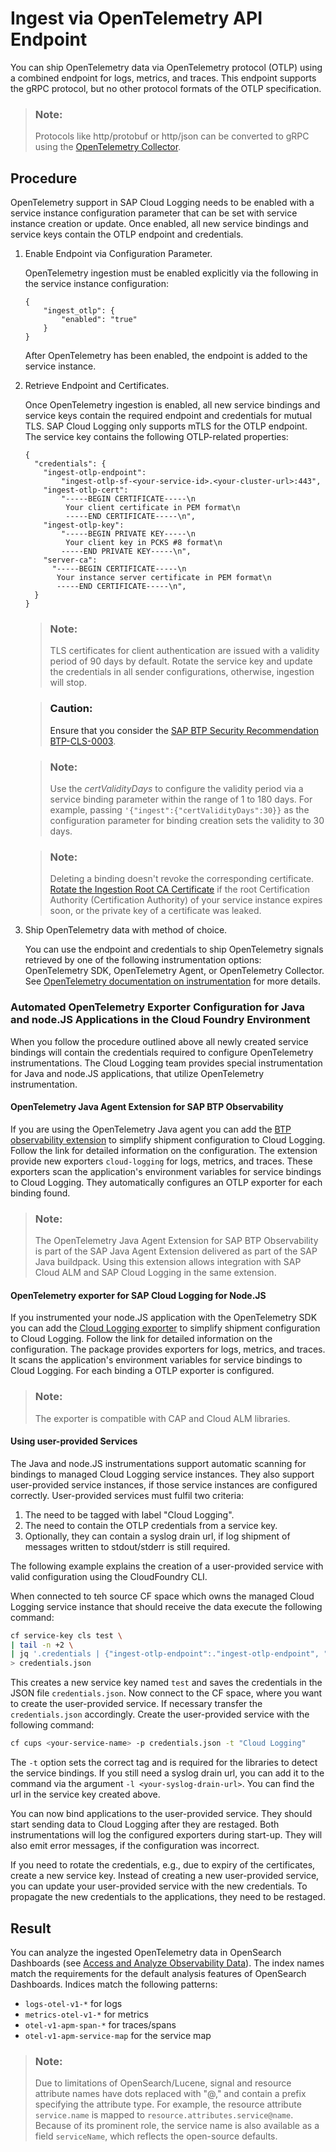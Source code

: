<!-- loiofdc78af7c69246bc87315d90a061b321 -->

# Ingest via OpenTelemetry API Endpoint

You can ship OpenTelemetry data via OpenTelemetry protocol \(OTLP\) using a combined endpoint for logs, metrics, and traces. This endpoint supports the gRPC protocol, but no other protocol formats of the OTLP specification.

> ### Note:  
> Protocols like http/protobuf or http/json can be converted to gRPC using the [OpenTelemetry Collector](https://opentelemetry.io/docs/collector/).



<a name="loiofdc78af7c69246bc87315d90a061b321__section_t1n_q1d_dzb"/>

## Procedure

OpenTelemetry support in SAP Cloud Logging needs to be enabled with a service instance configuration parameter that can be set with service instance creation or update. Once enabled, all new service bindings and service keys contain the OTLP endpoint and credentials.

1.  Enable Endpoint via Configuration Parameter.

    OpenTelemetry ingestion must be enabled explicitly via the following in the service instance configuration:

    ```
    {
        "ingest_otlp": {
            "enabled": "true"
        }
    }
    ```

    After OpenTelemetry has been enabled, the endpoint is added to the service instance.

2.  Retrieve Endpoint and Certificates.

    Once OpenTelemetry ingestion is enabled, all new service bindings and service keys contain the required endpoint and credentials for mutual TLS. SAP Cloud Logging only supports mTLS for the OTLP endpoint. The service key contains the following OTLP-related properties:

    ```
    {
      "credentials": {
        "ingest-otlp-endpoint":
            "ingest-otlp-sf-<your-service-id>.<your-cluster-url>:443",
        "ingest-otlp-cert":
            "-----BEGIN CERTIFICATE-----\n
             Your client certificate in PEM format\n
             -----END CERTIFICATE-----\n",
        "ingest-otlp-key":
            "-----BEGIN PRIVATE KEY-----\n
             Your client key in PCKS #8 format\n
            -----END PRIVATE KEY-----\n",
        "server-ca":
          "-----BEGIN CERTIFICATE-----\n
           Your instance server certificate in PEM format\n
           -----END CERTIFICATE-----\n",
      }
    }
    ```

    > ### Note:  
    > TLS certificates for client authentication are issued with a validity period of 90 days by default. Rotate the service key and update the credentials in all sender configurations, otherwise, ingestion will stop.

    > ### Caution:  
    > Ensure that you consider the [SAP BTP Security Recommendation BTP-CLS-0003](https://help.sap.com/docs/btp/sap-btp-security-recommendations-c8a9bb59fe624f0981efa0eff2497d7d/sap-btp-security-recommendations?seclist-index=BTP-CLS-0003&version=Cloud).

    > ### Note:  
    > Use the *certValidityDays* to configure the validity period via a service binding parameter within the range of 1 to 180 days. For example, passing `'{"ingest":{"certValidityDays":30}}` as the configuration parameter for binding creation sets the validity to 30 days.

    > ### Note:  
    > Deleting a binding doesn't revoke the corresponding certificate. [Rotate the Ingestion Root CA Certificate](rotate-the-ingestion-root-ca-certificate-bbcb3e7.md) if the root Certification Authority \(Certification Authority\) of your service instance expires soon, or the private key of a certificate was leaked.

3.  Ship OpenTelemetry data with method of choice.

    You can use the endpoint and credentials to ship OpenTelemetry signals retrieved by one of the following instrumentation options: OpenTelemetry SDK, OpenTelemetry Agent, or OpenTelemetry Collector. See [OpenTelemetry documentation on instrumentation](https://opentelemetry.io/docs/concepts/instrumentation/) for more details.

### Automated OpenTelemetry Exporter Configuration for Java and node.JS Applications in the Cloud Foundry Environment

When you follow the procedure outlined above all newly created service bindings will contain the credentials required to configure OpenTelemetry instrumentations.
The Cloud Logging team provides special instrumentation for Java and node.JS applications, that utilize OpenTelemetry instrumentation.

#### OpenTelemetry Java Agent Extension for SAP BTP Observability

If you are using the OpenTelemetry Java agent you can add the [BTP observability extension](https://github.com/SAP/cf-java-logging-support/tree/main/cf-java-logging-support-opentelemetry-agent-extension) to simplify shipment configuration to Cloud Logging.
Follow the link for detailed information on the configuration.
The extension provide new exporters `cloud-logging` for logs, metrics, and traces.
These exporters scan the application's environment variables for service bindings to Cloud Logging.
They automatically configures an OTLP exporter for each binding found.

> ### Note:
> The OpenTelemetry Java Agent Extension for SAP BTP Observability is part of the SAP Java Agent Extension delivered as part of the SAP Java buildpack. Using this extension allows integration with SAP Cloud ALM and SAP Cloud Logging in the same extension.

#### OpenTelemetry exporter for SAP Cloud Logging for Node.JS

If you instrumented your node.JS application with the OpenTelemetry SDK you can add the [Cloud Logging exporter](https://github.com/SAP/opentelemetry-exporter-for-sap-cloud-logging-for-nodejs) to simplify shipment configuration to Cloud Logging.
Follow the link for detailed information on the configuration.
The package provides exporters for logs, metrics, and traces.
It scans the application's environment variables for service bindings to Cloud Logging.
For each binding a OTLP exporter is configured.

> ### Note:
> The exporter is compatible with CAP and Cloud ALM libraries.

#### Using user-provided Services

The Java and node.JS instrumentations support automatic scanning for bindings to managed Cloud Logging service instances.
They also support user-provided service instances, if those service instances are configured correctly.
User-provided services must fulfil two criteria:

1. The need to be tagged with label "Cloud Logging".
2. The need to contain the OTLP credentials from a service key.
3. Optionally, they can contain a syslog drain url, if log shipment of messages written to stdout/stderr is still required.

The following example explains the creation of a user-provided service with valid configuration using the CloudFoundry CLI.

When connected to teh source CF space which owns the managed Cloud Logging service instance that should receive the data execute the following command:

```bash
cf service-key cls test \
| tail -n +2 \
| jq '.credentials | {"ingest-otlp-endpoint":."ingest-otlp-endpoint", "ingest-otlp-cert":."ingest-otlp-cert", "ingest-otlp-key":."ingest-otlp-key", "server-ca":."server-ca"}' \
> credentials.json
```

This creates a new service key named `test` and saves the credentials in the JSON file `credentials.json`.
Now connect to the CF space, where you want to create the user-provided service.
If necessary transfer the `credentials.json` accordingly.
Create the user-provided service with the following command:

```bash
cf cups <your-service-name> -p credentials.json -t "Cloud Logging"
```

The `-t` option sets the correct tag and is required for the libraries to detect the service bindings.
If you still need a syslog drain url, you can add it to the command via the argument `-l <your-syslog-drain-url>`.
You can find the url in the service key created above.

You can now bind applications to the user-provided service.
They should start sending data to Cloud Logging after they are restaged.
Both instrumentations will log the configured exporters during start-up.
They will also emit error messages, if the configuration was incorrect.

If you need to rotate the credentials, e.g., due to expiry of the certificates, create a new service key.
Instead of creating a new user-provided service, you can update your user-provided service with the new credentials.
To propagate the new credentials to the applications, they need to be restaged.

<a name="loiofdc78af7c69246bc87315d90a061b321__section_kbr_nbd_dzb"/>

## Result

You can analyze the ingested OpenTelemetry data in OpenSearch Dashboards \(see [Access and Analyze Observability Data](access-and-analyze-observability-data-dad5b01.md)\). The index names match the requirements for the default analysis features of OpenSearch Dashboards. Indices match the following patterns:

-   `logs-otel-v1-*` for logs
-   `metrics-otel-v1-*` for metrics
-   `otel-v1-apm-span-*` for traces/spans
-   `otel-v1-apm-service-map` for the service map

> ### Note:  
> Due to limitations of OpenSearch/Lucene, signal and resource attribute names have dots replaced with "@," and contain a prefix specifying the attribute type. For example, the resource attribute `service.name` is mapped to `resource.attributes.service@name`. Because of its prominent role, the service name is also available as a field `serviceName`, which reflects the open-source defaults.

